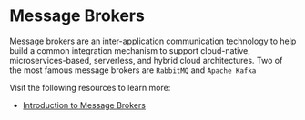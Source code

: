 # Message Brokers

Message brokers are an inter-application communication technology to help build a common integration mechanism to support cloud-native, microservices-based, serverless, and hybrid cloud architectures. Two of the most famous message brokers are `RabbitMQ` and `Apache Kafka`

Visit the following resources to learn more:

- [Introduction to Message Brokers](https://www.youtube.com/watch?v=57Qr9tk6Uxc)
